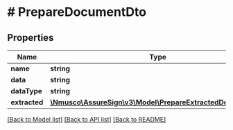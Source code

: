 # # PrepareDocumentDto

## Properties

Name | Type | Description | Notes
------------ | ------------- | ------------- | -------------
**name** | **string** |  | [optional] 
**data** | **string** |  | [optional] 
**dataType** | **string** |  | [optional] 
**extracted** | [**\Nmusco\AssureSign\v3\Model\PrepareExtractedDocumentDto**](.md) |  | [optional] 

[[Back to Model list]](../../README.md#documentation-for-models) [[Back to API list]](../../README.md#documentation-for-api-endpoints) [[Back to README]](../../README.md)


